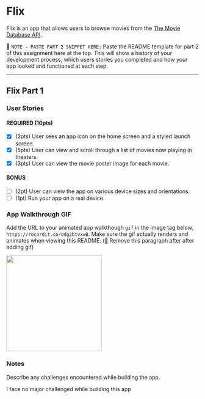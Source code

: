 # Flix

Flix is an app that allows users to browse movies from the [The Movie Database API](http://docs.themoviedb.apiary.io/#).

📝 `NOTE - PASTE PART 2 SNIPPET HERE:` Paste the README template for part 2 of this assignment here at the top. This will show a history of your development process, which users stories you completed and how your app looked and functioned at each step.

---

## Flix Part 1

### User Stories

#### REQUIRED (10pts)
- [x] (2pts) User sees an app icon on the home screen and a styled launch screen.
- [x] (5pts) User can view and scroll through a list of movies now playing in theaters.
- [x] (3pts) User can view the movie poster image for each movie.

#### BONUS
- [ ] (2pt) User can view the app on various device sizes and orientations.
- [ ] (1pt) Run your app on a real device.

### App Walkthrough GIF
Add the URL to your animated app walkthough `gif` in the image tag below, `https://recordit.co/odg2btvxwB`. Make sure the gif actually renders and animates when viewing this README. (🚫 Remove this paragraph after after adding gif)

<img src="https://recordit.co/odg2btvxwB" width=250><br>

### Notes
Describe any challenges encountered while building the app.

I face no major challenged while building this app
